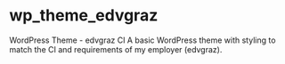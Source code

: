 # wp_theme_edvgraz
WordPress Theme - edvgraz CI
A basic WordPress theme with styling to match the CI and requirements of my employer (edvgraz).

